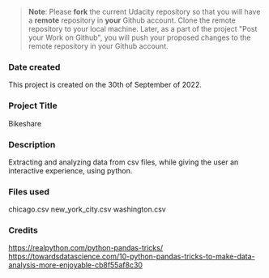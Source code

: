 >**Note**: Please **fork** the current Udacity repository so that you will have a **remote** repository in **your** Github account. Clone the remote repository to your local machine. Later, as a part of the project "Post your Work on Github", you will push your proposed changes to the remote repository in your Github account.

### Date created
This project is created on the 30th of September of 2022.

### Project Title
Bikeshare

### Description
Extracting and analyzing data from csv files, while giving the user an interactive experience, using python.
### Files used
chicago.csv
new_york_city.csv
washington.csv
### Credits
https://realpython.com/python-pandas-tricks/
https://towardsdatascience.com/10-python-pandas-tricks-to-make-data-analysis-more-enjoyable-cb8f55af8c30
